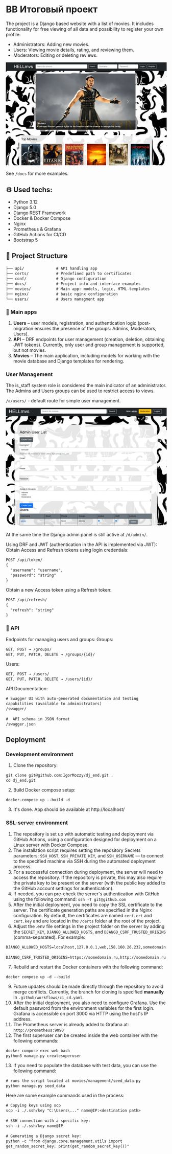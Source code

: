 # BB Итоговый проект
The project is a Django based website with a list of movies. It includes functionality for free viewing of all data and possibility to register your own profile:
* Administrators: Adding new movies.
* Users: Viewing movie details, rating, and reviewing them.
* Moderators: Editing or deleting reviews.

![Example](/docs/ex1.webp)

See `/docs` for more examples.
## ⚙️ Used techs:
* Python 3.12
* Django 5.0
* Django REST Framework
* Docker & Docker Compose
* Nginx
* Prometheus & Grafana
* GitHub Actions for CI/CD
* Bootstrap 5
## 📁 Project Structure
```/
├── api/              # API handling app
├── certs/            # Predefined path to certificates
├── conf/             # Django configuration
├── docs/             # Project info and interface examples
├── movies/           # Main app: models, logic, HTML-templates
├── nginx/            # basic nginx configuration
└── users/            # Users managment app
```

### 💾 Main apps
1. **Users** – user models, registration, and authentication logic (post-migration ensures the presence of the groups: Admins, Moderators, Users).
2. **API** – DRF endpoints for user management (creation, deletion, obtaining JWT tokens). Currently, only user and group management is supported, but not movies.
3. **Movies** – The main application, including models for working with the movie database and Django templates for rendering.

### User Management
The is_staff system role is considered the main indicator of an administrator. The Admins and Users groups can be used to restrict access to views.

`/a/users/` - default route for simple user management.

![Example2](/docs/ex2.webp)

At the same time the Django admin panel is still active at `/d/admin/`.

Using DRF and JWT (authentication in the API is implemented via JWT):
Obtain Access and Refresh tokens using login credentials:
```
POST /api/token/
{
  "username": "username",
  "password": "string"
}
```
Obtain a new Access token using a Refresh token:
```
POST /api/refresh/
{
  "refresh": "string"
}
```
### 🛝️ API
Endpoints for managing users and groups:
Groups:
```
GET, POST → /groups/
GET, PUT, PATCH, DELETE → /groups/{id}/
```
Users:
```
GET, POST → /users/
GET, PUT, PATCH, DELETE → /users/{id}/
```
API Documentation:
```
# Swagger UI with auto-generated documentation and testing capabilities (available to administrators)
/swagger/

#  API schema in JSON format
/swagger.json
```
## Deployment
### Development environment
1. Clone the repository:
```
git clone git@github.com:IgorMozzy/dj_end.git .
cd dj_end.git
```
2. Build Docker compose setup:
```
docker-compose up --build -d
```
3. It's done. App should be available at http://localhost/
### SSL-server environment
1. The repository is set up with automatic testing and deployment via GitHub Actions, using a configuration designed for deployment on a Linux server with Docker Сompose.
2. The installation script requires setting the repository Secrets parameters: `SSH_HOST`, `SSH_PRIVATE_KEY`, and `SSH_USERNAME` — to connect to the specified machine via SSH during the automated deployment process.
3. For a successful connection during deployment, the server will need to access the repository. If the repository is private, this may also require the private key to be present on the server (with the public key added to the GitHub account settings for authentication).
4. If needed, you can pre-check the server's authentication with GitHub using the following command: `ssh -T git@github.com`
5. After the initial deployment, you need to copy the SSL certificate to the server. The certificate generation paths are specified in the Nginx configuration. By default, the certificates are named `cert.crt` and `cert.key` and are located in the `/certs` folder at the root of the project.
6. Adjust the .env file settings in the project folder on the server by adding the `SECRET_KEY`, `DJANGO_ALLOWED_HOSTS`, and `DJANGO_CSRF_TRUSTED_ORIGINS` (comma-separated). For example:
```
DJANGO_ALLOWED_HOSTS=localhost,127.0.0.1,web,158.160.26.232,somedomain.ru

DJANGO_CSRF_TRUSTED_ORIGINS=https://somedomain.ru,http://somedomain.ru
```
7. Rebuild and restart the Docker containers with the following command:
```commandline
docker compose up -d --build
```
9. Future updates should be made directly through the repository to avoid merge conflicts. Currently, the branch for cloning is specified **manually** in `.github/workflows/ci_cd.yaml`.
10. After the initial deployment, you also need to configure Grafana. Use the default password from the environment variables for the first login. Grafana is accessible on port 3000 via HTTP using the host's IP address.
11. The Prometheus server is already added to Grafana at: `http://prometheus:9090`
12. The first superuser can be created inside the web container with the following commands:
```
docker compose exec web bash
python3 manage.py createsuperuser
```
13. If you need to populate the database with test data, you can use the following command:
```commandline
# runs the script located at movies/management/seed_data.py
python manage.py seed_data
```
Here are some example commands used in the process:
```
# Copying keys using scp
scp -i ./.ssh/key "C:\Users\..." name@IP:<destination path>

# SSH connection with a specific key:
ssh -i ./.ssh/key name@IP

# Generating a Django secret key:
python -c "from django.core.management.utils import get_random_secret_key; print(get_random_secret_key())"
```